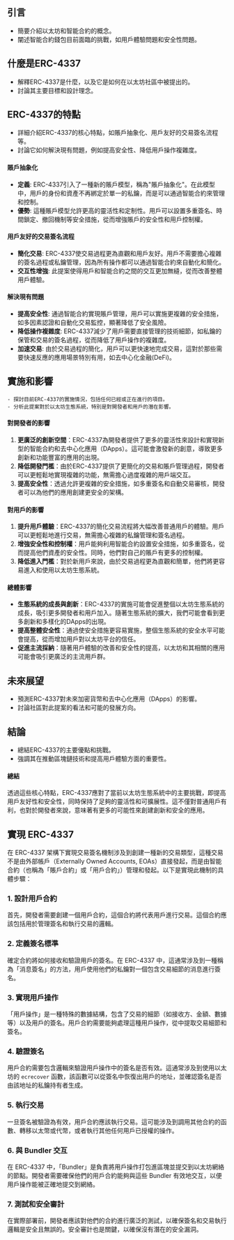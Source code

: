 ## 引言
 - 簡要介紹以太坊和智能合約的概念。
 - 闡述智能合約錢包目前面臨的挑戰，如用戶體驗問題和安全性問題。

##  什麼是ERC-4337
 - 解釋ERC-4337是什麼，以及它是如何在以太坊社區中被提出的。
 - 討論其主要目標和設計理念。

##  ERC-4337的特點
 - 詳細介紹ERC-4337的核心特點，如賬戶抽象化、用戶友好的交易簽名流程等。
 - 討論它如何解決現有問題，例如提高安全性、降低用戶操作複雜度。

#### 賬戶抽象化
- **定義**: ERC-4337引入了一種新的賬戶模型，稱為"賬戶抽象化"。在此模型中，用戶的身份和資產不再綁定於單一的私鑰，而是可以通過智能合約來管理和控制。
- **優勢**: 這種賬戶模型允許更高的靈活性和定制性。用戶可以設置多重簽名、時間鎖定、撤回機制等安全措施，從而增強賬戶的安全性和用戶控制權。

#### 用戶友好的交易簽名流程
- **簡化交易**: ERC-4337使交易過程更為直觀和用戶友好。用戶不需要擔心複雜的簽名過程或私鑰管理，因為所有操作都可以通過智能合約來自動化和簡化。
- **交互性增強**: 此提案使得用戶和智能合約之間的交互更加無縫，從而改善整體用戶體驗。

#### 解決現有問題
- **提高安全性**: 通過智能合約實現賬戶管理，用戶可以實施更複雜的安全措施，如多因素認證和自動化交易監控，顯著降低了安全風險。
- **降低操作複雜度**: ERC-4337減少了用戶需要直接管理的技術細節，如私鑰的保管和交易的簽名過程，從而降低了用戶操作的複雜度。
- **加速交易**: 由於交易過程的簡化，用戶可以更快速地完成交易，這對於那些需要快速反應的應用場景特別有用，如去中心化金融(DeFi)。

##  實施和影響
    - 探討目前ERC-4337的實施情況，包括任何已經或正在進行的項目。
    - 分析此提案對於以太坊生態系統，特別是對開發者和用戶的潛在影響。

#### 對開發者的影響
1. **更廣泛的創新空間**：ERC-4337為開發者提供了更多的靈活性來設計和實現新型的智能合約和去中心化應用（DApps）。這可能會激發新的創意，導致更多創新和功能豐富的應用的出現。
2. **降低開發門檻**：由於ERC-4337提供了更簡化的交易和賬戶管理過程，開發者可以更輕鬆地實現複雜的功能，無需擔心過度複雜的用戶端交互。
3. **提高安全性**：透過允許更複雜的安全措施，如多重簽名和自動交易審核，開發者可以為他們的應用創建更安全的架構。

#### 對用戶的影響
1. **提升用戶體驗**：ERC-4337的簡化交易流程將大幅改善普通用戶的體驗。用戶可以更輕鬆地進行交易，無需擔心複雜的私鑰管理和簽名過程。
2. **增強安全性和控制權**：用戶能夠利用智能合約設置安全措施，如多重簽名，從而提高他們資產的安全性。同時，他們對自己的賬戶有更多的控制權。
3. **降低進入門檻**：對於新用戶來說，由於交易過程更為直觀和簡單，他們將更容易進入和使用以太坊生態系統。

#### 總體影響
- **生態系統的成長與創新**：ERC-4337的實施可能會促進整個以太坊生態系統的成長，吸引更多開發者和用戶加入。隨著生態系統的擴大，我們可能會看到更多創新和多樣化的DApps的出現。
- **提高整體安全性**：通過使安全措施更容易實施，整個生態系統的安全水平可能會提高，從而增加用戶對以太坊平台的信任。
- **促進主流採納**：隨著用戶體驗的改善和安全性的提高，以太坊和其相關的應用可能會吸引更廣泛的主流用戶群。

##  未來展望
  - 預測ERC-4337對未來加密貨幣和去中心化應用（DApps）的影響。
  - 討論社區對此提案的看法和可能的發展方向。

##  結論
  - 總結ERC-4337的主要優點和挑戰。
  - 強調其在推動區塊鏈技術和提高用戶體驗方面的重要性。


#### 總結
透過這些核心特點，ERC-4337應對了當前以太坊生態系統中的主要挑戰，即提高用戶友好性和安全性，同時保持了足夠的靈活性和可擴展性。這不僅對普通用戶有利，也對於開發者來說，意味著有更多的可能性來創建創新和安全的應用。

## 實現 ERC-4337 

在 ERC-4337 架構下實現交易簽名機制涉及到創建一種新的交易類型，這種交易不是由外部帳戶（Externally Owned Accounts, EOAs）直接發起，而是由智能合約（也稱為「賬戶合約」或「用戶合約」）管理和發起。以下是實現此機制的具體步驟：

### 1. 設計用戶合約
首先，開發者需要創建一個用戶合約，這個合約將代表用戶進行交易。這個合約應該包括用於管理簽名和執行交易的邏輯。

### 2. 定義簽名標準
確定合約將如何接收和驗證用戶的簽名。在 ERC-4337 中，這通常涉及到一種稱為「消息簽名」的方法，用戶使用他們的私鑰對一個包含交易細節的消息進行簽名。

### 3. 實現用戶操作
「用戶操作」是一種特殊的數據結構，包含了交易的細節（如接收方、金額、數據等）以及用戶的簽名。用戶合約需要能夠處理這種用戶操作，從中提取交易細節和簽名。

### 4. 驗證簽名
用戶合約需要包含邏輯來驗證用戶操作中的簽名是否有效。這通常涉及到使用以太坊的 `ecrecover` 函數，該函數可以從簽名中恢復出用戶的地址，並確認簽名是否由該地址的私鑰持有者生成。

### 5. 執行交易
一旦簽名被驗證為有效，用戶合約應該執行交易。這可能涉及到調用其他合約的函數、轉移以太幣或代幣，或者執行其他任何用戶已授權的操作。

### 6. 與 Bundler 交互
在 ERC-4337 中，「Bundler」是負責將用戶操作打包進區塊並提交到以太坊網絡的節點。開發者需要確保他們的用戶合約能夠與這些 Bundler 有效地交互，以便用戶操作能被正確地提交到網絡。

### 7. 測試和安全審計
在實際部署前，開發者應該對他們的合約進行廣泛的測試，以確保簽名和交易執行邏輯是安全且無誤的。安全審計也是關鍵，以確保沒有潛在的安全漏洞。
